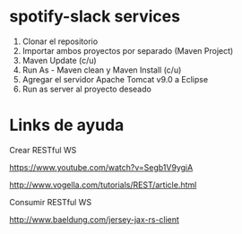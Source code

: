 # spotify-slack services

1) Clonar el repositorio
2) Importar ambos proyectos por separado (Maven Project)
3) Maven Update (c/u)
4) Run As - Maven clean y Maven Install (c/u)
5) Agregar el servidor Apache Tomcat v9.0 a Eclipse
6) Run as server al proyecto deseado

# Links de ayuda

Crear RESTful WS

https://www.youtube.com/watch?v=Segb1V9ygiA

http://www.vogella.com/tutorials/REST/article.html

Consumir RESTful WS

http://www.baeldung.com/jersey-jax-rs-client
